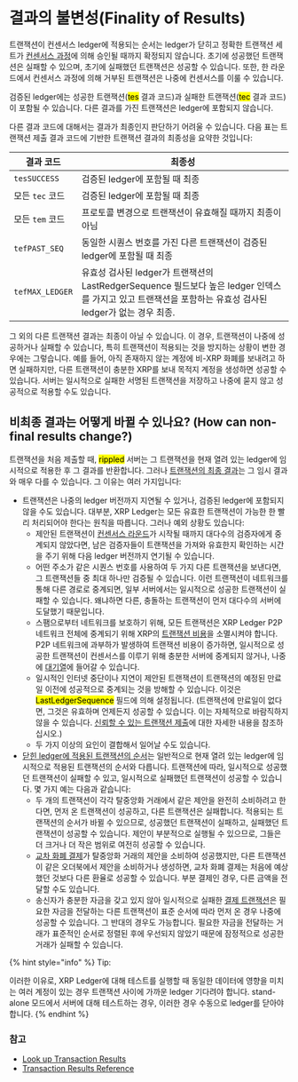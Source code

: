 # 결과의 불변성(Finality of Results)

트랜잭션이 컨센서스 ledger에 적용되는 순서는 ledger가 닫히고 정확한 트랜잭션 세트가 [컨센서스 과정](../../undefined-1/undefined.md)에 의해 승인될 때까지 확정되지 않습니다. 초기에 성공했던 트랜잭션은 실패할 수 있으며, 초기에 실패했던 트랜잭션은 성공할 수 있습니다. 또한, 한 라운드에서 컨센서스 과정에 의해 거부된 트랜잭션은 나중에 컨센서스를 이룰 수 있습니다.

검증된 ledger에는 성공한 트랜잭션(<mark style="background-color:yellow;">tes</mark> 결과 코드)과 실패한 트랜잭션(<mark style="background-color:yellow;">tec</mark> 결과 코드)이 포함될 수 있습니다. 다른 결과를 가진 트랜잭션은 ledger에 포함되지 않습니다.

다른 결과 코드에 대해서는 결과가 최종인지 판단하기 어려울 수 있습니다. 다음 표는 트랜잭션 제출 결과 코드에 기반한 트랜잭션 결과의 최종성을 요약한 것입니다:

| 결과 코드           | 최종성                                                                                                      |
| --------------- | -------------------------------------------------------------------------------------------------------- |
| `tesSUCCESS`    | 검증된 ledger에 포함될 때 최종                                                                                     |
| 모든 `tec` 코드     | 검증된 ledger에 포함될 때 최종                                                                                     |
| 모든 `tem` 코드     | 프로토콜 변경으로 트랜잭션이 유효해질 때까지 최종이 아님                                                                          |
| `tefPAST_SEQ`   | 동일한 시퀀스 번호를 가진 다른 트랜잭션이 검증된 ledger에 포함될 때 최종                                                             |
| `tefMAX_LEDGER` | 유효성 검사된 ledger가 트랜잭션의 LastRedgerSequence 필드보다 높은 ledger 인덱스를 가지고 있고 트랜잭션을 포함하는 유효성 검사된 ledger가 없는 경우 최종. |

그 외의 다른 트랜잭션 결과는 최종이 아닐 수 있습니다. 이 경우, 트랜잭션이 나중에 성공하거나 실패할 수 있습니다, 특히 트랜잭션이 적용되는 것을 방지하는 상황이 변한 경우에는 그렇습니다. 예를 들어, 아직 존재하지 않는 계정에 비-XRP 화폐를 보내려고 하면 실패하지만, 다른 트랜잭션이 충분한 XRP를 보내 목적지 계정을 생성하면 성공할 수 있습니다. 서버는 일시적으로 실패한 서명된 트랜잭션을 저장하고 나중에 묻지 않고 성공적으로 적용할 수도 있습니다.

## 비최종 결과는 어떻게 바뀔 수 있나요? (How can non-final results change?)

트랜잭션을 처음 제출할 때, <mark style="background-color:yellow;">rippled</mark> 서버는 그 트랜잭션을 현재 열려 있는 ledger에 임시적으로 적용한 후 그 결과를 반환합니다. 그러나 [트랜잭션의 최종 결과](../../../references/xrp-ledger/undefined-1/pseudo-transactions/undefined/)는 그 임시 결과와 매우 다를 수 있습니다. 그 이유는 여러 가지입니다:

* 트랜잭션은 나중의 ledger 버전까지 지연될 수 있거나, 검증된 ledger에 포함되지 않을 수도 있습니다. 대부분, XRP Ledger는 모든 유효한 트랜잭션이 가능한 한 빨리 처리되어야 한다는 원칙을 따릅니다. 그러나 예외 상황도 있습니다:
  * 제안된 트랜잭션이 [컨센서스 라운드](../../undefined-1/undefined.md)가 시작될 때까지 대다수의 검증자에게 중계되지 않았다면, 남은 검증자들이 트랜잭션을 가져와 유효한지 확인하는 시간을 주기 위해 다음 ledger 버전까지 연기될 수 있습니다.
  * 어떤 주소가 같은 시퀀스 번호를 사용하여 두 가지 다른 트랜잭션을 보낸다면, 그 트랜잭션들 중 최대 하나만 검증될 수 있습니다. 이런 트랜잭션이 네트워크를 통해 다른 경로로 중계되면, 일부 서버에서는 일시적으로 성공한 트랜잭션이 실패할 수 있습니다. 왜냐하면 다른, 충돌하는 트랜잭션이 먼저 대다수의 서버에 도달했기 때문입니다.
  * 스팸으로부터 네트워크를 보호하기 위해, 모든 트랜잭션은 XRP Ledger P2P 네트워크 전체에 중계되기 위해 XRP의 [트랜잭션 비용](../transaction-cost.md)을 소멸시켜야 합니다. P2P 네트워크에 과부하가 발생하여 트랜잭션 비용이 증가하면, 일시적으로 성공한 트랜잭션이 컨센서스를 이루기 위해 충분한 서버에 중계되지 않거나, 나중에 [대기열](../transaction-queue.md)에 들어갈 수 있습니다.
  * 일시적인 인터넷 중단이나 지연이 제안된 트랜잭션이 트랜잭션의 예정된 만료일 이전에 성공적으로 중계되는 것을 방해할 수 있습니다. 이것은 <mark style="background-color:yellow;">LastLedgerSequence</mark> 필드에 의해 설정됩니다. (트랜잭션에 만료일이 없다면, 그것은 유효하며 언제든지 성공할 수 있습니다. 이는 자체적으로 바람직하지 않을 수 있습니다. [신뢰할 수 있는 트랜잭션 제출](../reliable-transaction-submission.md)에 대한 자세한 내용을 참조하십시오.)
  * 두 가지 이상의 요인이 결합해서 일어날 수도 있습니다.&#x20;
* [닫힌 ledger에 적용된 트랜잭션의 순서](../../ledgers/)는 일반적으로 현재 열려 있는 ledger에 임시적으로 적용된 트랜잭션의 순서와 다릅니다. 트랜잭션에 따라, 일시적으로 성공했던 트랜잭션이 실패할 수 있고, 일시적으로 실패했던 트랜잭션이 성공할 수 있습니다. 몇 가지 예는 다음과 같습니다:
  * 두 개의 트랜잭션이 각각 탈중앙화 거래에서 같은 제안을 완전히 소비하려고 한다면, 먼저 온 트랜잭션이 성공하고, 다른 트랜잭션은 실패합니다. 적용되는 트랜잭션의 순서가 바뀔 수 있으므로, 성공했던 트랜잭션이 실패하고, 실패했던 트랜잭션이 성공할 수 있습니다. 제안이 부분적으로 실행될 수 있으므로, 그들은 더 크거나 더 작은 범위로 여전히 성공할 수 있습니다.
  * [교차 화폐 결제](../../undefined-2/undefined.md)가 탈중앙화 거래의 제안을 소비하여 성공했지만, 다른 트랜잭션이 같은 오더북에서 제안을 소비하거나 생성하면, 교차 화폐 결제는 처음에 예상했던 것보다 다른 환율로 성공할 수 있습니다. 부분 결제인 경우, 다른 금액을 전달할 수도 있습니다.
  * 송신자가 충분한 자금을 갖고 있지 않아 일시적으로 실패한 [결제 트랜잭션](../../../references/xrp-ledger/undefined-1/undefined-1/payment.md)은 필요한 자금을 전달하는 다른 트랜잭션이 표준 순서에 따라 먼저 온 경우 나중에 성공할 수 있습니다. 그 반대의 경우도 가능합니다. 필요한 자금을 전달하는 거래가 표준적인 순서로 정렬된 후에 우선되지 않았기 때문에 잠정적으로 성공한 거래가 실패할 수 있습니다.

{% hint style="info" %}
Tip:

이러한 이유로, XRP Ledger에 대해 테스트를 실행할 때 동일한 데이터에 영향을 미치는 여러 계정이 있는 경우 트랜잭션 사이에 가까운 ledger 기다려야 합니다. stand-alone 모드에서 서버에 대해 테스트하는 경우, 이러한 경우 수동으로 ledger를 닫아야 합니다.
{% endhint %}

### 참고 <a href="#see-also" id="see-also"></a>

* [Look up Transaction Results](https://xrpl.org/look-up-transaction-results.html)
* [Transaction Results Reference](https://xrpl.org/transaction-results.html)
